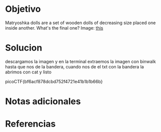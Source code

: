 

# Objetivo

Matryoshka dolls are a set of wooden dolls of decreasing size placed one inside another. What's the final one? Image: [this](https://mercury.picoctf.net/static/1b70cffdd2f05427fff97d13c496963f/dolls.jpg)

# Solucion
descargamos la imagen y en la terminal extraemos la imagen con binwalk hasta que nos de la bandera, cuando nos de el txt con la bandera la abrimos con cat y listo

picoCTF{bf6acf878dcbd752f4721e41b1b1b66b}  

# Notas adicionales

# Referencias